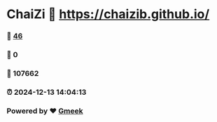 # ChaiZi :link: https://chaizib.github.io/ 
### :page_facing_up: [46](https://chaizib.github.io//tag.html) 
### :speech_balloon: 0 
### :hibiscus: 107662 
### :alarm_clock: 2024-12-13 14:04:13 
### Powered by :heart: [Gmeek](https://github.com/Meekdai/Gmeek)
